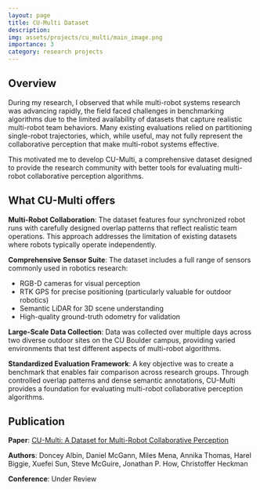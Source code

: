 ```yaml
---
layout: page
title: CU-Multi Dataset
description: 
img: assets/projects/cu_multi/main_image.png
importance: 3
category: research projects
---
```


## Overview

During my research, I observed that while multi-robot systems research was advancing rapidly, the field faced challenges in benchmarking algorithms due to the limited availability of datasets that capture realistic multi-robot team behaviors. Many existing evaluations relied on partitioning single-robot trajectories, which, while useful, may not fully represent the collaborative perception that make multi-robot systems effective.

This motivated me to develop CU-Multi, a comprehensive dataset designed to provide the research community with better tools for evaluating multi-robot collaborative perception algorithms.

## What CU-Multi offers

**Multi-Robot Collaboration**: The dataset features four synchronized robot runs with carefully designed overlap patterns that reflect realistic team operations. This approach addresses the limitation of existing datasets where robots typically operate independently.

**Comprehensive Sensor Suite**: The dataset includes a full range of sensors commonly used in robotics research:
- RGB-D cameras for visual perception
- RTK GPS for precise positioning (particularly valuable for outdoor robotics)
- Semantic LiDAR for 3D scene understanding
- High-quality ground-truth odometry for validation

**Large-Scale Data Collection**: Data was collected over multiple days across two diverse outdoor sites on the CU Boulder campus, providing varied environments that test different aspects of multi-robot algorithms.

**Standardized Evaluation Framework**: A key objective was to create a benchmark that enables fair comparison across research groups. Through controlled overlap patterns and dense semantic annotations, CU-Multi provides a foundation for evaluating multi-robot collaborative perception algorithms.

## Publication

**Paper**: [CU-Multi: A Dataset for Multi-Robot Collaborative Perception](https://arxiv.org/abs/2509.19463)

**Authors**: Doncey Albin, Daniel McGann, Miles Mena, Annika Thomas, Harel Biggie, Xuefei Sun, Steve McGuire, Jonathan P. How, Christoffer Heckman

**Conference**: Under Review
